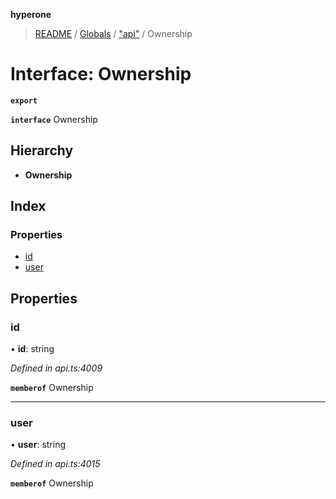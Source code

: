 **hyperone**

> [README](../README.md) / [Globals](../globals.md) / ["api"](../modules/_api_.md) / Ownership

# Interface: Ownership

**`export`** 

**`interface`** Ownership

## Hierarchy

* **Ownership**

## Index

### Properties

* [id](_api_.ownership.md#id)
* [user](_api_.ownership.md#user)

## Properties

### id

•  **id**: string

*Defined in api.ts:4009*

**`memberof`** Ownership

___

### user

•  **user**: string

*Defined in api.ts:4015*

**`memberof`** Ownership
